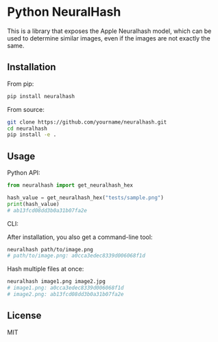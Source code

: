 # Python NeuralHash

This is a library that exposes the Apple Neuralhash model, which can be used to determine similar images, even if the images are not exactly the same.

## Installation

From pip:

```bash
pip install neuralhash
```

From source:

```bash
git clone https://github.com/yourname/neuralhash.git
cd neuralhash
pip install -e .
```

## Usage

Python API:

```python
from neuralhash import get_neuralhash_hex

hash_value = get_neuralhash_hex("tests/sample.png")
print(hash_value)
# ab13fcd08dd3b0a31b07fa2e
```

CLI:

After installation, you also get a command-line tool:

```bash
neuralhash path/to/image.png
# path/to/image.png: a0cca3edec8339d006068f1d
```

Hash multiple files at once:

```bash
neuralhash image1.png image2.jpg
# image1.png: a0cca3edec8339d006068f1d
# image2.png: ab13fcd08dd3b0a31b07fa2e
```

## License

MIT